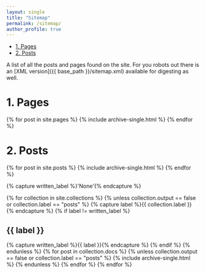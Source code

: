 ```yaml
---
layout: single
title: "Sitemap"
permalink: /sitemap/
author_profile: true
---
```


- [1. Pages](#1-pages)
- [2. Posts](#2-posts)

A list of all the posts and pages found on the site. For you robots out there is an [XML version]({{ base_path }}/sitemap.xml) available for digesting as well.

# 1. Pages
{% for post in site.pages %}
  {% include archive-single.html %}
{% endfor %}

# 2. Posts
{% for post in site.posts %}
  {% include archive-single.html %}
{% endfor %}

{% capture written_label %}'None'{% endcapture %}

{% for collection in site.collections %}
{% unless collection.output == false or collection.label == "posts" %}
  {% capture label %}{{ collection.label }}{% endcapture %}
  {% if label != written_label %}
  <h2>{{ label }}</h2>
  {% capture written_label %}{{ label }}{% endcapture %}
  {% endif %}
{% endunless %}
{% for post in collection.docs %}
  {% unless collection.output == false or collection.label == "posts" %}
  {% include archive-single.html %}
  {% endunless %}
{% endfor %}
{% endfor %}
